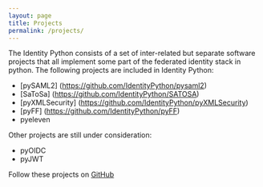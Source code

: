 ```yaml
---
layout: page
title: Projects
permalink: /projects/
---
```


The Identity Python consists of a set of inter-related but separate software projects
that all implement some part of the federated identity stack in python. The following 
projects are included in Identity Python: 

* [pySAML2] (https://github.com/IdentityPython/pysaml2)
* [SaToSa] (https://github.com/IdentityPython/SATOSA)
* [pyXMLSecurity] (https://github.com/IdentityPython/pyXMLSecurity)
* [pyFF] (https://github.com/IdentityPython/pyFF)
* pyeleven 

Other projects are still under consideration:
* pyOIDC
* pyJWT


Follow these projects on [GitHub](https://github.com/IdentityPython)

